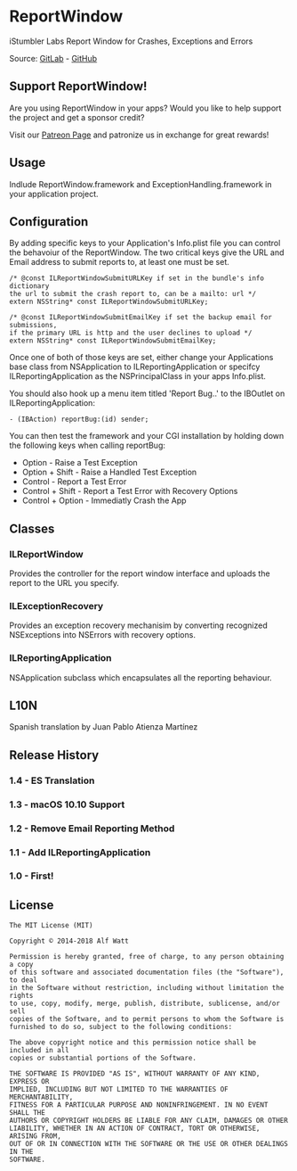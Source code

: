 # ReportWindow

iStumbler Labs Report Window for Crashes, Exceptions and Errors

Source: [GitLab](https://gitlab.com/alfwatt/reportwindow) - [GitHub](https://github.com/alfwatt/ReportWindow)

<a id="support"></a>
## Support ReportWindow!

Are you using ReportWindow in your apps? Would you like to help support the project and get a sponsor credit?

Visit our [Patreon Page](https://www.patreon.com/istumblerlabs) and patronize us in exchange for great rewards!


## Usage

Indlude ReportWindow.framework and ExceptionHandling.framework in your application project.


## Configuration

By adding specific keys to your Application's Info.plist file you can control the behavoiur of the ReportWindow.
The two critical keys give the URL and Email address to submit reports to, at least one must be set.

    /* @const ILReportWindowSubmitURLKey if set in the bundle's info dictionary
    the url to submit the crash report to, can be a mailto: url */
    extern NSString* const ILReportWindowSubmitURLKey;

    /* @const ILReportWindowSubmitEmailKey if set the backup email for submissions,
    if the primary URL is http and the user declines to upload */
    extern NSString* const ILReportWindowSubmitEmailKey;

Once one of both of those keys are set, either change your Applications base class from NSApplication to
ILReportingApplication or specifcy ILReportingApplication as the NSPrincipalClass in your apps Info.plist.

You should also hook up a menu item titled 'Report Bug..' to the IBOutlet on ILReportingApplication:

    - (IBAction) reportBug:(id) sender;

You can then test the framework and your CGI installation by holding down the following keys when calling
reportBug:

- Option - Raise a Test Exception
- Option + Shift - Raise a Handled Test Exception
- Control - Report a Test Error
- Control + Shift - Report a Test Error with Recovery Options
- Control + Option - Immediatly Crash the App


## Classes

### ILReportWindow

Provides the controller for the report window interface and uploads the report to the URL you specify.

### ILExceptionRecovery

Provides an exception recovery mechanisim by converting recognized NSExceptions into NSErrors with recovery options.

### ILReportingApplication

NSApplication subclass which encapsulates all the reporting behaviour.


## L10N

Spanish translation by Juan Pablo Atienza Martínez


## Release History

### 1.4 - ES Translation
### 1.3 - macOS 10.10 Support   
### 1.2 - Remove Email Reporting Method
### 1.1 - Add ILReportingApplication
### 1.0 - First!


## License

    The MIT License (MIT)

    Copyright © 2014-2018 Alf Watt

    Permission is hereby granted, free of charge, to any person obtaining a copy
    of this software and associated documentation files (the "Software"), to deal
    in the Software without restriction, including without limitation the rights
    to use, copy, modify, merge, publish, distribute, sublicense, and/or sell
    copies of the Software, and to permit persons to whom the Software is
    furnished to do so, subject to the following conditions:

    The above copyright notice and this permission notice shall be included in all
    copies or substantial portions of the Software.

    THE SOFTWARE IS PROVIDED "AS IS", WITHOUT WARRANTY OF ANY KIND, EXPRESS OR
    IMPLIED, INCLUDING BUT NOT LIMITED TO THE WARRANTIES OF MERCHANTABILITY,
    FITNESS FOR A PARTICULAR PURPOSE AND NONINFRINGEMENT. IN NO EVENT SHALL THE
    AUTHORS OR COPYRIGHT HOLDERS BE LIABLE FOR ANY CLAIM, DAMAGES OR OTHER
    LIABILITY, WHETHER IN AN ACTION OF CONTRACT, TORT OR OTHERWISE, ARISING FROM,
    OUT OF OR IN CONNECTION WITH THE SOFTWARE OR THE USE OR OTHER DEALINGS IN THE
    SOFTWARE.
